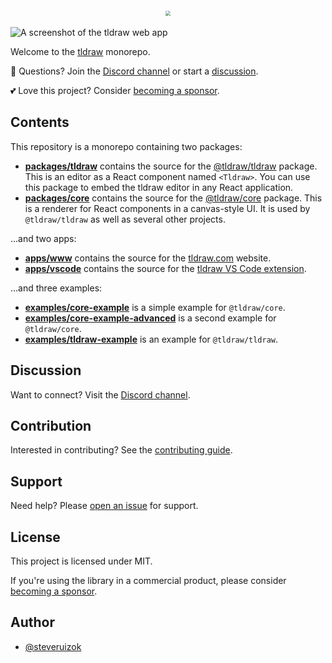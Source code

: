 <div style="text-align: center; transform: scale(.5);">
  <img src="https://github.com/tldraw/tldraw/raw/main/assets/card-repo.png"/>
</div>

![A screenshot of the tldraw web app](https://github.com/tldraw/tldraw/raw/main/assets/screenshot.png)

Welcome to the [tldraw](https://tldraw.com) monorepo.

🙌 Questions? Join the [Discord channel](https://discord.gg/SBBEVCA4PG) or start a [discussion](https://github.com/tldraw/tldraw/discussions/new).

💕 Love this project? Consider [becoming a sponsor](https://github.com/sponsors/steveruizok?frequency=recurring&sponsor=steveruizok).

## Contents

This repository is a monorepo containing two packages:

- [**packages/tldraw**](https://github.com/tldraw/tldraw/tree/main/packages/tldraw) contains the source for the [@tldraw/tldraw](https://www.npmjs.com/package/@tldraw/tldraw) package. This is an editor as a React component named `<Tldraw>`. You can use this package to embed the tldraw editor in any React application.
- [**packages/core**](https://github.com/tldraw/tldraw/tree/main/packages/core) contains the source for the [@tldraw/core](https://www.npmjs.com/package/@tldraw/core) package. This is a renderer for React components in a canvas-style UI. It is used by `@tldraw/tldraw` as well as several other projects.

...and two apps:

- [**apps/www**](https://github.com/tldraw/tldraw/tree/main/apps/www) contains the source for the [tldraw.com](https://tldraw.com) website.
- [**apps/vscode**](https://github.com/tldraw/tldraw/tree/main/apps/vscode) contains the source for the [tldraw VS Code extension](https://marketplace.visualstudio.com/items?itemName=tldraw-org.tldraw-vscode).

...and three examples:

- [**examples/core-example**](https://github.com/tldraw/tldraw/tree/main/examples/core-example) is a simple example for `@tldraw/core`.
- [**examples/core-example-advanced**](https://github.com/tldraw/tldraw/tree/main/examples/core-example-advanced) is a second example for `@tldraw/core`.
- [**examples/tldraw-example**](https://github.com/tldraw/tldraw/tree/main/examples/tldraw-example) is an example for `@tldraw/tldraw`.

## Discussion

Want to connect? Visit the [Discord channel](https://discord.gg/SBBEVCA4PG).

## Contribution

Interested in contributing? See the [contributing guide](/CONTRIBUTING.md).

## Support

Need help? Please [open an issue](https://github.com/tldraw/tldraw/issues/new) for support.

## License

This project is licensed under MIT.

If you're using the library in a commercial product, please consider [becoming a sponsor](https://github.com/sponsors/steveruizok?frequency=recurring&sponsor=steveruizok).

## Author

- [@steveruizok](https://twitter.com/steveruizok)
